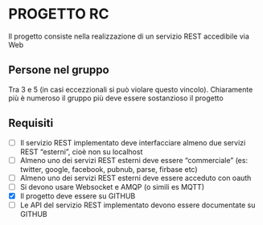 # **PROGETTO RC**

Il progetto consiste nella realizzazione di un servizio REST accedibile via Web

## **Persone nel gruppo**

Tra 3 e 5 (in casi eccezzionali si può violare questo vincolo).
Chiaramente più è numeroso il gruppo più deve essere sostanzioso il progetto

## **Requisiti**
- [ ] Il servizio REST implementato deve interfacciare almeno due servizi REST “esterni”, cioè non su localhost
- [ ] Almeno uno dei servizi REST esterni deve essere “commerciale” (es: twitter, google, facebook, pubnub, parse, firbase etc)
- [ ] Almeno uno dei servizi REST esterni deve essere acceduto con oauth
- [ ] Si devono usare Websocket e AMQP (o simili es MQTT)
- [x] Il progetto deve essere su GITHUB
- [ ] Le API del servizio REST implementato devono essere documentate su GITHUB
